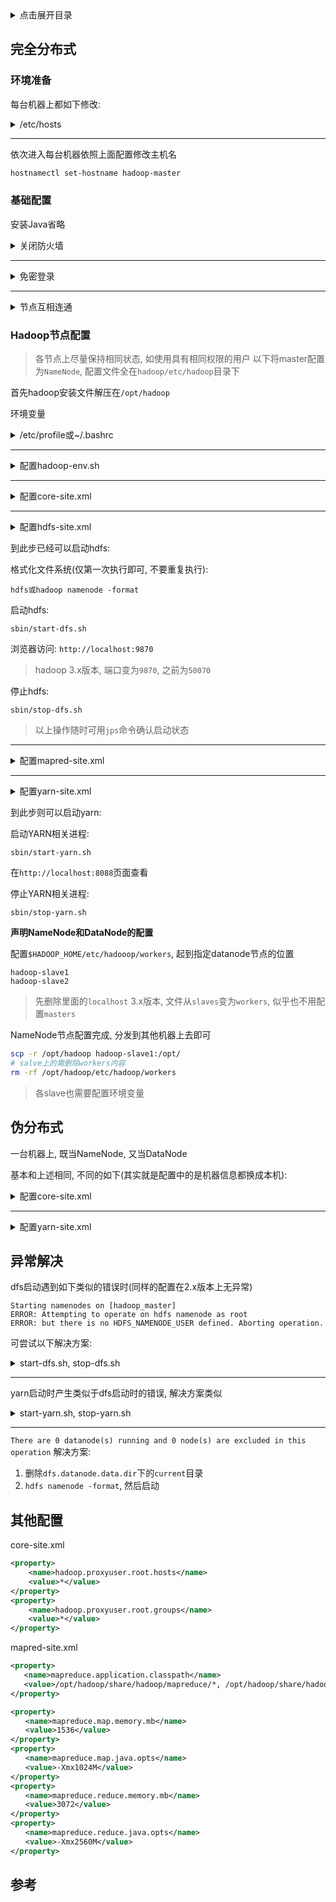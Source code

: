 <details>
<summary>点击展开目录</summary>
<!-- TOC -->

- [完全分布式](#完全分布式)
    - [环境准备](#环境准备)
    - [基础配置](#基础配置)
    - [Hadoop节点配置](#hadoop节点配置)
- [伪分布式](#伪分布式)
- [异常解决](#异常解决)
- [其他配置](#其他配置)
- [参考](#参考)

<!-- /TOC -->
</details>

## 完全分布式

### 环境准备

每台机器上都如下修改:
<details>
<summary>/etc/hosts</summary>

```
192.168.1.1 hadoop-master
192.168.1.2 hadoop-slave1
192.168.1.3 hadoop-slave2
```
> 也可以修改好一个后使用工具分发
</details>


***
依次进入每台机器依照上面配置修改主机名
```bash
hostnamectl set-hostname hadoop-master
```

### 基础配置

安装Java省略

<details>
<summary>关闭防火墙</summary>

```bash
systemctl status firewalld.service
systemctl stop firewalld.service
systemctl disable firewalld.service
```
</details>

***
<details>
<summary>免密登录</summary>

```bash
ssh-keygen -t rsa
cat ~/.ssh/id_rsa.pub >> ~/.ssh/authorized_keys
chmod 600 ~/.ssh/authorized_keys
ssh localhost
```
</details>

***
<details>
<summary>节点互相连通</summary>

```bash
# salve上操作, 信任master的访问
scp root@hadoop-master:/root/.ssh/id_rsa.pub ./
cat ./id_rsa.pub >> ~/.ssh/authorized_keys
rm -rf ./id_rsa.pub
ssh hadoop-slave1 # 在master上执行验证

# master上操作, 信任slave的访问
scp root@hadoop-slave1:/root/.ssh/id_rsa.pub ./
cat ./id_rsa.pub >> ~/.ssh/authorized_keys
rm -rf ./id_rsa.pub
ssh hadoop-master # 在slave上执行验证
```
</details>

### Hadoop节点配置

> 各节点上尽量保持相同状态, 如使用具有相同权限的用户
> 以下将master配置为`NameNode`, 配置文件全在`hadoop/etc/hadoop`目录下

首先hadoop安装文件解压在`/opt/hadoop`

环境变量
<details>
<summary>/etc/profile或~/.bashrc</summary>

```bash
export HADOOP_HOME=/opt/hadoop
export PATH=$PATH:$HADOOP_HOME/bin
```
> 为了方便管理, 可以将上述内容加入`~/.path`中后
> 执行`echo 'source ~/.path' >> ~/.bashrc`
</details>

***
<details>
<summary>配置hadoop-env.sh</summary>

```bash
export JAVA_HOME=/opt/java
export HADOOP_HOME=/opt/hadoop
```
</details>

***
<details>
<summary>配置core-site.xml</summary>

```xml
<property>
    <name>fs.defaultFS</name>
    <value>hdfs://hadoop-master:8020</value>
</property>
<property>
    <name>hadoop.tmp.dir</name>
    <value>file:/tmp/data/hadoop/tmp</value>
</property>
```
> 目录默认为`/tmp/{$user}`
> 配置时, 随手创建好目录
</details>

***
<details>
<summary>配置hdfs-site.xml</summary>

```xml
<property>
    <name>dfs.replication</name>
    <value>3</value>
</property>
<property>
    <name>dfs.namenode.name.dir</name>
    <value>file:/tmp/data/hadoop/dfs/name</value>
</property>
<property>
    <name>dfs.datanode.data.dir</name>
    <value>file:/tmp/data/hadoop/dfs/data</value>
</property>
<property>
    <name>dfs.namenode.http-address</name>
    <value>0.0.0.0:9870</value>
</property>
<property>
    <name>dfs.namenode.rpc-address</name>
    <value>0.0.0.0:9000</value>
</property>
```
</details>

到此步已经可以启动hdfs:

格式化文件系统(仅第一次执行即可, 不要重复执行):

`hdfs或hadoop namenode -format`

启动hdfs:

`sbin/start-dfs.sh`

浏览器访问: `http://localhost:9870`
> hadoop 3.x版本, 端口变为`9870`, 之前为`50070`

停止hdfs:

`sbin/stop-dfs.sh`

> 以上操作随时可用`jps`命令确认启动状态

***
<details>
<summary>配置mapred-site.xml</summary>

```xml
<property>
    <name>mapreduce.framework.name</name>
    <value>yarn</value>
</property>
<property>
    <name>mapred.job.tracker</name>
    <value>http://hadoop-master:8021</value>
</property>
```
> `mapred.job.tracker`默认不写则是local, 伪集群下可不用配置
</details>

***
<details>
<summary>配置yarn-site.xml</summary>

```xml
<property>
    <name>yarn.nodemanager.aux-services</name>
    <value>mapreduce_shuffle</value>
</property>
<property>
    <name>yarn.resourcemanager.hostname</name>
    <value>hadoop-master</value>
</property>
```
</details>

到此步则可以启动yarn:

启动YARN相关进程:

`sbin/start-yarn.sh`

在`http://localhost:8088`页面查看

停止YARN相关进程:

`sbin/stop-yarn.sh`

**声明NameNode和DataNode的配置**

配置`$HADOOP_HOME/etc/hadooop/workers`, 起到指定datanode节点的位置

```
hadoop-slave1
hadoop-slave2
```

> 先删除里面的`localhost`
> 3.x版本, 文件从`slaves`变为`workers`, 似乎也不用配置`masters`

NameNode节点配置完成, 分发到其他机器上去即可

```bash
scp -r /opt/hadoop hadoop-slave1:/opt/
# salve上的需删除workers内容
rm -rf /opt/hadoop/etc/hadoop/workers
```
> 各slave也需要配置环境变量

## 伪分布式

一台机器上, 既当NameNode, 又当DataNode

基本和上述相同, 不同的如下(其实就是配置中的是机器信息都换成本机):

<details>
<summary>配置core-site.xml</summary>

```xml
<property>
    <name>fs.defaultFS</name>
    <value>hdfs://localhost:8020</value>
</property>
<property>
    <name>hadoop.tmp.dir</name>
    <value>file:/tmp/data/hadoop/tmp</value>
</property>
> 如果是对外提供服务, 上述的`localhost`是不行的, 建议写成ip
```
</details>

***
<details>
<summary>配置yarn-site.xml</summary>

```xml
<property>
    <name>yarn.nodemanager.aux-services</name>
    <value>mapreduce_shuffle</value>
</property>
```
</details>

## 异常解决

dfs启动遇到如下类似的错误时(同样的配置在2.x版本上无异常)
```log
Starting namenodes on [hadoop_master]
ERROR: Attempting to operate on hdfs namenode as root
ERROR: but there is no HDFS_NAMENODE_USER defined. Aborting operation.
```
可尝试以下解决方案:

<details>
<summary>start-dfs.sh, stop-dfs.sh</summary>

```conf
HDFS_NAMENODE_USER=root
HDFS_DATANODE_USER=root
HDFS_SECONDARYNAMENODE_USER=root
HDFS_DATANODE_SECURE_USER=hdfs
```
</details>

***
yarn启动时产生类似于dfs启动时的错误, 解决方案类似
<details>
<summary>start-yarn.sh, stop-yarn.sh</summary>

```conf
YARN_RESOURCEMANAGER_USER=root
HADOOP_SECURE_DN_USER=yarn
YARN_NODEMANAGER_USER=root
```
</details>

***
`There are 0 datanode(s) running and 0 node(s) are excluded in this operation`
解决方案:

1. 删除`dfs.datanode.data.dir`下的`current`目录
2. `hdfs namenode -format`, 然后启动

## 其他配置

core-site.xml

```xml
<property>
    <name>hadoop.proxyuser.root.hosts</name>
    <value>*</value>
</property>
<property>
    <name>hadoop.proxyuser.root.groups</name>
    <value>*</value>
</property>
```

mapred-site.xml

```xml
<property>
   <name>mapreduce.application.classpath</name>
   <value>/opt/hadoop/share/hadoop/mapreduce/*, /opt/hadoop/share/hadoop/mapreduce/lib/*</value>
</property>

<property>
　　<name>mapreduce.map.memory.mb</name>
　　<value>1536</value>
</property>
<property>
　　<name>mapreduce.map.java.opts</name>
　　<value>-Xmx1024M</value>
</property>
<property>
　　<name>mapreduce.reduce.memory.mb</name>
　　<value>3072</value>
</property>
<property>
　　<name>mapreduce.reduce.java.opts</name>
　　<value>-Xmx2560M</value>
</property>
```

## 参考

